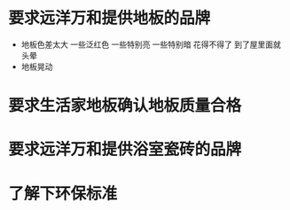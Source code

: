 # 要求远洋万和提供地板的品牌
  * 地板色差太大 一些泛红色 一些特别亮 一些特别暗 花得不得了 到了屋里面就头晕
  * 地板晃动
  

# 要求生活家地板确认地板质量合格

# 要求远洋万和提供浴室瓷砖的品牌

# 了解下环保标准
